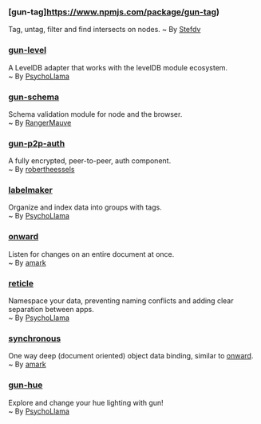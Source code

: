 ### [gun-tag]https://www.npmjs.com/package/gun-tag)
Tag, untag, filter and find intersects on nodes.
~ By [Stefdv](https://github.com/stefdv)

### [gun-level](https://github.com/PsychoLlama/gun-level)
A LevelDB adapter that works with the levelDB module ecosystem.  
~ By [PsychoLlama](https://github.com/PsychoLlama)

### [gun-schema](https://github.com/gundb/gun-schema)
Schema validation module for node and the browser.  
~ By [RangerMauve](https://github.com/RangerMauve)

### [gun-p2p-auth](https://github.com/swifty/gun-p2p-auth)
A fully encrypted, peer-to-peer, auth component.  
~ By [robertheessels](https://github.com/robertheessels)

### [labelmaker](https://github.com/PsychoLlama/labelmaker)
Organize and index data into groups with tags.  
~ By [PsychoLlama](https://github.com/PsychoLlama)

### [onward](https://github.com/gundb/onward)
Listen for changes on an entire document at once.  
~ By [amark](https://github.com/amark)

### [reticle](https://github.com/PsychoLlama/Reticle)
Namespace your data, preventing naming conflicts and adding clear separation between apps.  
~ By [PsychoLlama](https://github.com/PsychoLlama)

### [synchronous](https://github.com/gundb/synchronous)
One way deep (document oriented) object data binding, similar to [onward](https://github.com/gundb/onward).  
~ By [amark](https://github.com/amark)

### [gun-hue](https://github.com/PsychoLlama/gun-hue)
Explore and change your hue lighting with gun!  
~ By [PsychoLlama](https://github.com/PsychoLlama)